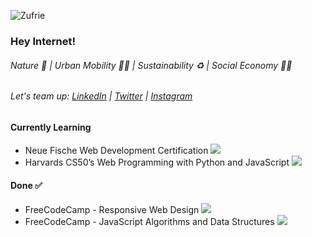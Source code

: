 ![Zufrie](https://user-images.githubusercontent.com/119793693/236848890-5e19be44-2e62-45ed-92bc-eef6cd05ae4c.png)

### Hey Internet!
###### Nature 🌳 | Urban Mobility 🚴‍♂️ | Sustainability ♻️ | Social Economy ✌🏼
###### Let's team up: [LinkedIn](https://www.linkedin.com/in/velikokardziev/) | [Twitter](https://twitter.com/vaupunkt) | [Instagram](https://www.instagram.com/vaupunkt/?hl=de)

#### Currently Learning 
- Neue Fische Web Development Certification ![](https://geps.dev/progress/10)
- Harvards CS50’s Web Programming with Python and JavaScript ![](https://geps.dev/progress/40)


#### Done ✅
- FreeCodeCamp - Responsive Web Design ![](https://geps.dev/progress/100)
- FreeCodeCamp - JavaScript Algorithms and Data Structures ![](https://geps.dev/progress/100)

<!--
**vaupunkt/vaupunkt** is a ✨ _special_ ✨ repository because its `README.md` (this file) appears on your GitHub profile.

Here are some ideas to get you started:

- 🔭 I’m currently working on ...
- 🌱 I’m currently learning ...
- 👯 I’m looking to collaborate on ...
- 🤔 I’m looking for help with ...
- 💬 Ask me about ...
- 📫 How to reach me: ...
- 😄 Pronouns: ...
- ⚡ Fun fact: ...
-->
